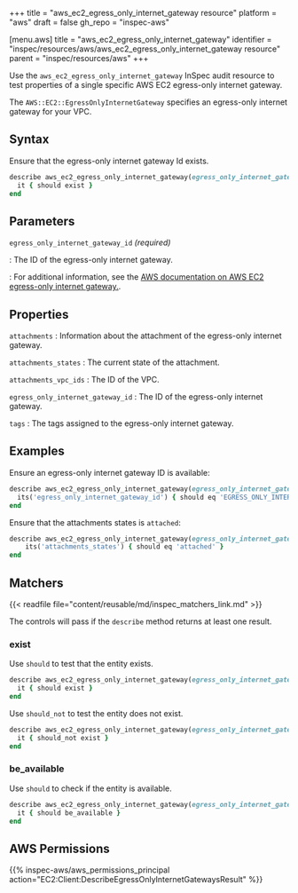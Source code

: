 +++
title = "aws_ec2_egress_only_internet_gateway resource"
platform = "aws"
draft = false
gh_repo = "inspec-aws"

[menu.aws]
title = "aws_ec2_egress_only_internet_gateway"
identifier = "inspec/resources/aws/aws_ec2_egress_only_internet_gateway resource"
parent = "inspec/resources/aws"
+++

Use the `aws_ec2_egress_only_internet_gateway` InSpec audit resource to test properties of a single specific AWS EC2 egress-only internet gateway.

The `AWS::EC2::EgressOnlyInternetGateway` specifies an egress-only internet gateway for your VPC.

## Syntax

Ensure that the egress-only internet gateway Id exists.

```ruby
describe aws_ec2_egress_only_internet_gateway(egress_only_internet_gateway_id: 'EGRESS_ONLY_INTERNET_GATEWAY_ID') do
  it { should exist }
end
```

## Parameters

`egress_only_internet_gateway_id` _(required)_

: The ID of the egress-only internet gateway.

: For additional information, see the [AWS documentation on AWS EC2 egress-only internet gateway.](https://docs.aws.amazon.com/AWSCloudFormation/latest/UserGuide/aws-resource-ec2-egressonlyinternetgateway.html).

## Properties

`attachments`
: Information about the attachment of the egress-only internet gateway.

`attachments_states`
: The current state of the attachment.

`attachments_vpc_ids`
: The ID of the VPC.

`egress_only_internet_gateway_id`
: The ID of the egress-only internet gateway.

`tags`
: The tags assigned to the egress-only internet gateway.

## Examples

Ensure an egress-only internet gateway ID is available:

```ruby
describe aws_ec2_egress_only_internet_gateway(egress_only_internet_gateway_id: 'EGRESS_ONLY_INTERNET_GATEWAY_ID') do
  its('egress_only_internet_gateway_id') { should eq 'EGRESS_ONLY_INTERNET_GATEWAY_ID' }
end
```

Ensure that the attachments states is `attached`:

```ruby
describe aws_ec2_egress_only_internet_gateway(egress_only_internet_gateway_id: 'EGRESS_ONLY_INTERNET_GATEWAY_ID') do
    its('attachments_states') { should eq 'attached' }
end
```

## Matchers

{{< readfile file="content/reusable/md/inspec_matchers_link.md" >}}

The controls will pass if the `describe` method returns at least one result.

### exist

Use `should` to test that the entity exists.

```ruby
describe aws_ec2_egress_only_internet_gateway(egress_only_internet_gateway_id: 'EGRESS_ONLY_INTERNET_GATEWAY_ID') do
  it { should exist }
end
```

Use `should_not` to test the entity does not exist.

```ruby
describe aws_ec2_egress_only_internet_gateway(egress_only_internet_gateway_id: 'EGRESS_ONLY_INTERNET_GATEWAY_ID') do
  it { should_not exist }
end
```

### be_available

Use `should` to check if the entity is available.

```ruby
describe aws_ec2_egress_only_internet_gateway(egress_only_internet_gateway_id: 'EGRESS_ONLY_INTERNET_GATEWAY_ID') do
  it { should be_available }
end
```

## AWS Permissions

{{% inspec-aws/aws_permissions_principal action="EC2:Client:DescribeEgressOnlyInternetGatewaysResult" %}}
